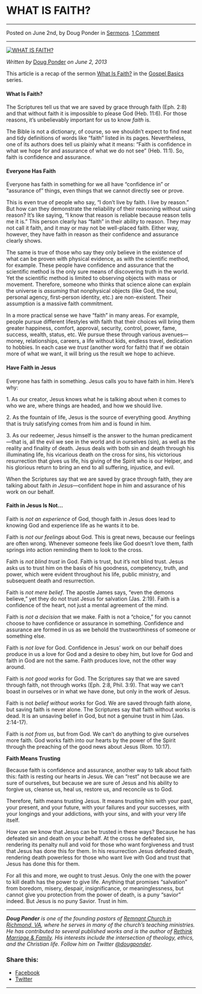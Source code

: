 WHAT IS FAITH?
==============

* * *

Posted on June 2nd, by Doug Ponder in [Sermons](http://www.remnantresource.org/category/sermons/). [1 Comment](http://www.remnantresource.org/what-is-faith-2/#comments)

* * *

[![WHAT IS FAITH?](http://www.remnantresource.org/wp-content/uploads/2013/06/What_Is_faith.jpg)](http://www.remnantresource.org/wp-content/uploads/2013/06/What_Is_faith.jpg)  

_Written by_ [Doug Ponder](http://www.remnantresource.org/author/doug-ponder/ "Posts by Doug Ponder") _on June 2, 2013_

This article is a recap of the sermon [What Is Faith?](http://www.remnantrichmond.org/sermon/what-is-faith/) in the [Gospel Basics](http://www.remnantrichmond.org/gospel-basics/) series.

#### What Is Faith?

The Scriptures tell us that we are saved by grace through faith (Eph. 2:8) and that without faith it is impossible to please God (Heb. 11:6). For those reasons, it’s unbelievably important for us to know _faith_ is.

The Bible is not a dictionary, of course, so we shouldn’t expect to find neat and tidy definitions of words like “faith” listed in its pages. Nevertheless, one of its authors does tell us plainly what it means: “Faith is confidence in what we hope for and assurance of what we do not see” (Heb. 11:1). So, faith is confidence and assurance.

#### Everyone Has Faith

Everyone has faith in something for we all have “confidence in” or “assurance of” things, even things that we cannot directly see or prove.

This is even true of people who say, “I don’t live by faith. I live by reason.” But how can they demonstrate the reliability of their reasoning without using reason? It’s like saying, “I know that reason is reliable because reason tells me it is.” This person clearly has “faith” in their ability to reason. They may not call it faith, and it may or may not be well-placed faith. Either way, however, they have faith in reason as their confidence and assurance clearly shows.

The same is true of those who say they only believe in the existence of what can be proven with physical evidence, as with the scientific method, for example. These people have confidence and assurance that the scientific method is the only sure means of discovering truth in the world. Yet the scientific method is limited to observing objects with mass or movement. Therefore, someone who thinks that science alone can explain the universe is _assuming_ that nonphysical objects (like God, the soul, personal agency, first-person identity, etc.) are non-existent. Their assumption is a massive faith commitment.

In a more practical sense we have “faith” in many areas. For example, people pursue different lifestyles with faith that their choices will bring them greater happiness, comfort, approval, security, control, power, fame, success, wealth, status, etc. We pursue these through various avenues—money, relationships, careers, a life without kids, endless travel, dedication to hobbies. In each case we _trust_ (another word for faith) that if we obtain more of what we want, it will bring us the result we hope to achieve.

#### **Have Faith in Jesus**

Everyone has faith in something. Jesus calls you to have faith in him. Here’s why:

1\. As our creator, Jesus knows what he is talking about when it comes to who we are, where things are headed, and how we should live.

2\. As the fountain of life, Jesus is the source of everything good. Anything that is truly satisfying comes from him and is found in him.

3\. As our redeemer, Jesus himself is the answer to the human predicament—that is, all the evil we see in the world and in ourselves (sin), as well as the reality and finality of death. Jesus deals with both sin and death through his illuminating life, his vicarious death on the cross for sins, his victorious resurrection that gives us life, his giving of the Spirit who is our Helper, and his glorious return to bring an end to all suffering, injustice, and evil.

When the Scriptures say that we are saved by grace through faith, they are talking about faith _in Jesus_—confident hope in him and assurance of his work on our behalf.

#### **Faith in Jesus Is Not…**

Faith is _not an_ _experience_ of God, though faith in Jesus does lead to knowing God and experience life as he wants it to be.

Faith is _not our_ _feelings_ about God. This is great news, because our feelings are often wrong. Whenever someone feels like God doesn’t love them, faith springs into action reminding them to look to the cross.

Faith is _not_ _blind trust_ in God. Faith is trust, but it’s not blind trust. Jesus asks us to trust him on the basis of his goodness, competency, truth, and power, which were evident throughout his life, public ministry, and subsequent death and resurrection.

Faith is _not mere belief_. The apostle James says, “even the demons believe,” yet they do not trust Jesus for salvation (Jas. 2:19). Faith is a confidence of the heart, not just a mental agreement of the mind.

Faith is _not a_ _decision_ that we make. Faith is not a “choice,” for you cannot choose to have confidence or assurance in something. Confidence and assurance are formed in us as we behold the trustworthiness of someone or something else.

Faith is _not_ _love_ for God. Confidence in Jesus’ work on our behalf does produce in us a love for God and a desire to obey him, but love for God and faith in God are not the same. Faith produces love, not the other way around.

Faith is _not_ _good works_ for God. The Scriptures say that we are saved through faith, not through works (Eph. 2:8, Phil. 3:9). That way we can’t boast in ourselves or in what we have done, but only in the work of Jesus.

Faith is not _belief without works_ for God. We are saved through faith alone, but saving faith is never alone. The Scriptures say that faith without works is dead. It is an unsaving belief in God, but not a genuine trust in him (Jas. 2:14-17).

Faith is _not_ _from us_, but from God. We can’t do anything to give ourselves more faith. God works faith into our hearts by the power of the Spirit through the preaching of the good news about Jesus (Rom. 10:17).

**Faith Means Trusting**

Because faith is confidence and assurance, another way to talk about faith this: faith is resting our hearts in Jesus. We can “rest” not because we are sure of ourselves, but because we are sure of Jesus and his ability to forgive us, cleanse us, heal us, restore us, and reconcile us to God.

Therefore, faith means trusting Jesus. It means trusting him with your past, your present, and your future, with your failures and your successes, with your longings and your addictions, with your sins, and with your very life itself.

How can we know that Jesus can be trusted in these ways? Because he has defeated sin and death on your behalf. At the cross he defeated sin, rendering its penalty null and void for those who want forgiveness and trust that Jesus has done this for them. In his resurrection Jesus defeated death, rendering death powerless for those who want live with God and trust that Jesus has done this for them.

For all this and more, we ought to trust Jesus. Only the one with the power to kill death has the power to give life. Anything that promises “salvation” from boredom, misery, despair, insignificance, or meaninglessness, but cannot give you protection from the power of death, is a puny “savior” indeed. But Jesus is no puny Savior. Trust in him.

* * *

_**Doug Ponder** is one of the founding pastors of [Remnant Church in Richmond, VA](http://www.remnantrichmond.org/), where he serves in many of the church’s teaching ministries. He has contributed to several published works and is the author of [Rethink Marriage & Family](http://www.remnantrichmond.org/mediafiles/uploaded/r/0e1604567_rethink-marriage-and-family-ebook.pdf). His interests include the intersection of theology, ethics, and the Christian life. Follow him on Twitter [@dougponder](https://twitter.com/dougponder)_.

### Share this:

*   [Facebook](http://www.remnantresource.org/what-is-faith-2/?share=facebook "Click to share on Facebook")
*   [Twitter](http://www.remnantresource.org/what-is-faith-2/?share=twitter "Click to share on Twitter")

  

* * *
